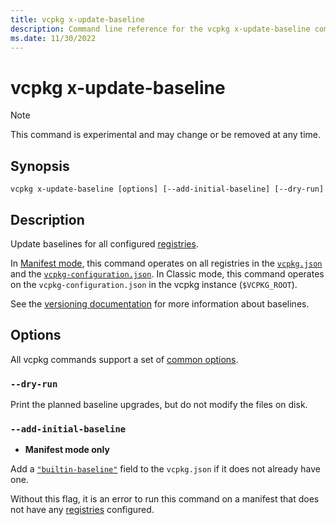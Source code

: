 ```yaml
---
title: vcpkg x-update-baseline
description: Command line reference for the vcpkg x-update-baseline command. Update baselines for all configured registries.
ms.date: 11/30/2022
---
```

# vcpkg x-update-baseline

> [!NOTE]
> This command is experimental and may change or be removed at any time.

## Synopsis

```console
vcpkg x-update-baseline [options] [--add-initial-baseline] [--dry-run]
```

## Description

Update baselines for all configured [registries](../users/registries.md).

In [Manifest mode](../users/manifests.md), this command operates on all registries in the [`vcpkg.json`](../users/vcpkg-json.md) and the [`vcpkg-configuration.json`](../users/vcpkg-configuration-json.md). In Classic mode, this command operates on the `vcpkg-configuration.json` in the vcpkg instance (`$VCPKG_ROOT`).

See the [versioning documentation](../users/versioning.md#baselines) for more information about baselines.

## Options

All vcpkg commands support a set of [common options](common-options.md).

### `--dry-run`

Print the planned baseline upgrades, but do not modify the files on disk.

### <a name="add-initial-baseline"></a> `--add-initial-baseline`

- **Manifest mode only**

Add a [`"builtin-baseline"`](../users/vcpkg-json.md#builtin-baseline) field to the `vcpkg.json` if it does not already have one.

Without this flag, it is an error to run this command on a manifest that does not have any [registries](../users/registries.md) configured.
